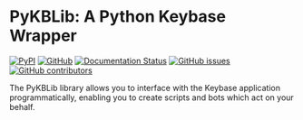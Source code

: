 PyKBLib: A Python Keybase Wrapper
=================================
[![PyPI](https://img.shields.io/pypi/v/PyKBLib.svg)](https://pypi.org/project/PyKBLib/)
[![GitHub](https://img.shields.io/github/license/cmsteffen-code/PyKBLib.svg)](https://github.com/cmsteffen-code/PyKBLib/blob/master/LICENSE)
[![Documentation Status](https://readthedocs.org/projects/pykblib/badge/?version=latest)](https://pykblib.readthedocs.io/en/latest/?badge=latest)
[![GitHub issues](https://img.shields.io/github/issues/pykblib/PyKBLib.svg)](https://github.com/pykblib/PyKBLib/issues)
[![GitHub contributors](https://img.shields.io/github/contributors/cmsteffen-code/PyKBLib.svg)](https://github.com/cmsteffen-code/PyKBLib/graphs/contributors)


The PyKBLib library allows you to interface with the Keybase application programmatically, enabling you to create scripts and bots which act on your behalf.
